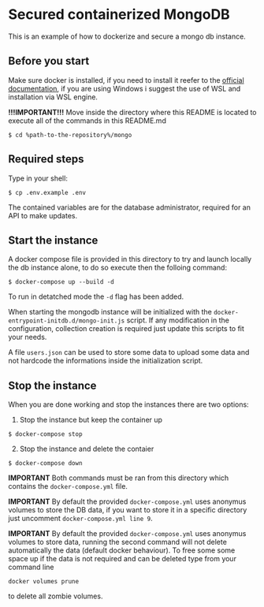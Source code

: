 # Secured containerized MongoDB
This is an example of how to dockerize and secure a mongo db instance.

## Before you start
Make sure docker is installed, if you need to install it reefer to the [official documentation](https://docs.docker.com/engine/install/), if you are using Windows i suggest the use of WSL and installation via WSL engine.

**!!!IMPORTANT!!!**
Move inside the directory where this README is located to execute all of the commands in this README.md
```shell
$ cd %path-to-the-repository%/mongo
```

##  Required steps
Type in your shell:
```shell
$ cp .env.example .env
``` 
The contained variables are for the database administrator, required for an API to make updates.

## Start the instance
A docker compose file is provided in this directory to try and launch locally the db instance alone, to do so execute then the folloing command:
```shell
$ docker-compose up --build -d
```

To run in detatched mode the ```-d``` flag has been added.

When starting the mongodb instance will be initialized with the `docker-entrypoint-initdb.d/mongo-init.js` script. If any modification in the configuration, collection creation is required just update this scripts to fit your needs.

A file `users.json` can be used to store some data to upload some data and not hardcode the informations inside the initialization script.
## Stop the instance
When you are done working and stop the instances there are two options:
1. Stop the instance but keep the container up 
```shell
$ docker-compose stop
```

2. Stop the instance and delete the contaier
```shell
$ docker-compose down
```

**IMPORTANT** Both commands must be ran from this directory which contains the `docker-compose.yml` file.

**IMPORTANT** By default the provided `docker-compose.yml` uses anonymus volumes to store the DB data, if you want to store it in a specific directory just uncomment `docker-compose.yml line 9`.

**IMPORTANT** By default the provided `docker-compose.yml` uses anonymus volumes to store data, running the second command will not delete automatically the data (default docker behaviour). To free some some space up if the data is not required and can be deleted type from your command line
```shell
docker volumes prune
```
to delete all zombie volumes.
